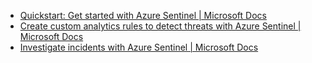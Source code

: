 - [Quickstart: Get started with Azure Sentinel | Microsoft Docs](https://docs.microsoft.com/en-us/azure/sentinel/quickstart-get-visibility)
- [Create custom analytics rules to detect threats with Azure Sentinel | Microsoft Docs](https://docs.microsoft.com/en-us/azure/sentinel/tutorial-detect-threats-custom)
- [Investigate incidents with Azure Sentinel | Microsoft Docs](https://docs.microsoft.com/en-us/azure/sentinel/tutorial-investigate-cases)
